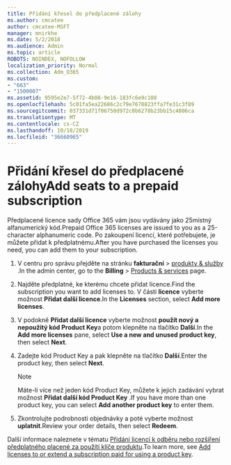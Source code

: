 ```yaml
---
title: Přidání křesel do předplacené zálohy
ms.author: cmcatee
author: cmcatee-MSFT
manager: mnirkhe
ms.date: 5/2/2018
ms.audience: Admin
ms.topic: article
ROBOTS: NOINDEX, NOFOLLOW
localization_priority: Normal
ms.collection: Adm_O365
ms.custom:
- "663"
- "1500007"
ms.assetid: 9595e2e7-5f72-4b08-9e16-183fc6e9c108
ms.openlocfilehash: 5c01fa5ea22686c2c79e7678823ffa7fe31c3f89
ms.sourcegitcommit: 037331d71f06750d972c0b6278b23bb15c4806ca
ms.translationtype: MT
ms.contentlocale: cs-CZ
ms.lasthandoff: 10/18/2019
ms.locfileid: "36660965"
---
```

# <a name="add-seats-to-a-prepaid-subscription"></a><span data-ttu-id="0a750-102">Přidání křesel do předplacené zálohy</span><span class="sxs-lookup"><span data-stu-id="0a750-102">Add seats to a prepaid subscription</span></span>

<span data-ttu-id="0a750-103">Předplacené licence sady Office 365 vám jsou vydávány jako 25místný alfanumerický kód.</span><span class="sxs-lookup"><span data-stu-id="0a750-103">Prepaid Office 365 licenses are issued to you as a 25-character alphanumeric code.</span></span> <span data-ttu-id="0a750-104">Po zakoupení licencí, které potřebujete, je můžete přidat k předplatnému.</span><span class="sxs-lookup"><span data-stu-id="0a750-104">After you have purchased the licenses you need, you can add them to your subscription.</span></span> 

1. <span data-ttu-id="0a750-105">V centru pro správu přejděte na stránku **fakturační** > [produkty & služby](https://go.microsoft.com/fwlink/p/?linkid=842054) .</span><span class="sxs-lookup"><span data-stu-id="0a750-105">In the admin center, go to the **Billing** > [Products & services](https://go.microsoft.com/fwlink/p/?linkid=842054) page.</span></span>

2. <span data-ttu-id="0a750-106">Najděte předplatné, ke kterému chcete přidat licence.</span><span class="sxs-lookup"><span data-stu-id="0a750-106">Find the subscription you want to add licenses to.</span></span> <span data-ttu-id="0a750-107">V části **licence** vyberte možnost **Přidat další licence**.</span><span class="sxs-lookup"><span data-stu-id="0a750-107">In the **Licenses** section, select **Add more licenses**.</span></span>

3. <span data-ttu-id="0a750-108">V podokně **Přidat další licence** vyberte možnost **použít nový a nepoužitý kód Product Key**a potom klepněte na tlačítko **Další**.</span><span class="sxs-lookup"><span data-stu-id="0a750-108">In the **Add more licenses** pane, select **Use a new and unused product key**, then select **Next**.</span></span>

4. <span data-ttu-id="0a750-109">Zadejte kód Product Key a pak klepněte na tlačítko **Další**.</span><span class="sxs-lookup"><span data-stu-id="0a750-109">Enter the product key, then select **Next**.</span></span>

    > [!NOTE]
    > <span data-ttu-id="0a750-110">Máte-li více než jeden kód Product Key, můžete k jejich zadávání vybrat možnost **Přidat další kód Product Key** .</span><span class="sxs-lookup"><span data-stu-id="0a750-110">If you have more than one product key, you can select **Add another product key** to enter them.</span></span>

5. <span data-ttu-id="0a750-111">Zkontrolujte podrobnosti objednávky a poté vyberte možnost **uplatnit**.</span><span class="sxs-lookup"><span data-stu-id="0a750-111">Review your order details, then select **Redeem**.</span></span>

<span data-ttu-id="0a750-112">Další informace naleznete v tématu [Přidání licencí k odběru nebo rozšíření předplatného placené za použití klíče produktu](https://docs.microsoft.com/office365/admin/misc/add-licenses-using-product-key).</span><span class="sxs-lookup"><span data-stu-id="0a750-112">To learn more, see [Add licenses to or extend a subscription paid for using a product key](https://docs.microsoft.com/office365/admin/misc/add-licenses-using-product-key).</span></span>